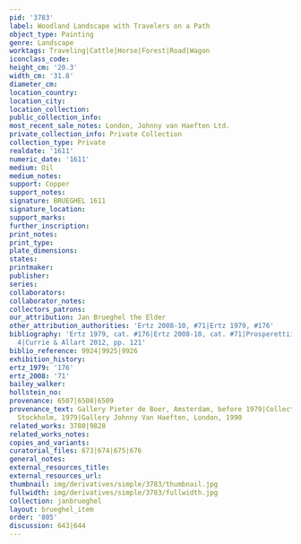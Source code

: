 ```yaml
---
pid: '3783'
label: Woodland Landscape with Travelers on a Path
object_type: Painting
genre: Landscape
worktags: Traveling|Cattle|Horse|Forest|Road|Wagon
iconclass_code:
height_cm: '20.3'
width_cm: '31.8'
diameter_cm:
location_country:
location_city:
location_collection:
public_collection_info:
most_recent_sale_notes: London, Johnny van Haeften Ltd.
private_collection_info: Private Collection
collection_type: Private
realdate: '1611'
numeric_date: '1611'
medium: Oil
medium_notes:
support: Copper
support_notes:
signature: BRUEGHEL 1611
signature_location:
support_marks:
further_inscription:
print_notes:
print_type:
plate_dimensions:
states:
printmaker:
publisher:
series:
collaborators:
collaborator_notes:
collectors_patrons:
our_attribution: Jan Brueghel the Elder
other_attribution_authorities: 'Ertz 2008-10, #71|Ertz 1979, #176'
bibliography: 'Ertz 1979, cat. #176|Ertz 2008-10, cat. #71|Prosperettii 2009, pp.
  4|Currie & Allart 2012, pp. 121'
biblio_reference: 9924|9925|9926
exhibition_history:
ertz_1979: '176'
ertz_2008: '71'
bailey_walker:
hollstein_no:
provenance: 6507|6508|6509
provenance_text: Gallery Pieter de Boer, Amsterdam, before 1979|Collection Einar Perman,
  Stockholm, 1979|Gallery Johnny Van Haeften, London, 1990
related_works: 3780|9828
related_works_notes:
copies_and_variants:
curatorial_files: 673|674|675|676
general_notes:
external_resources_title:
external_resources_url:
thumbnail: img/derivatives/simple/3783/thumbnail.jpg
fullwidth: img/derivatives/simple/3783/fullwidth.jpg
collection: janbrueghel
layout: brueghel_item
order: '805'
discussion: 643|644
---
```

